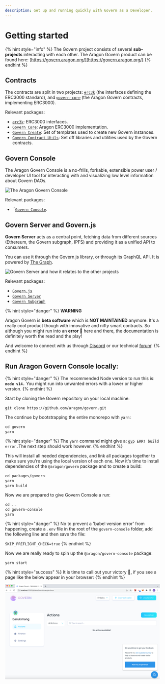 ```yaml
---
description: Get up and running quickly with Govern as a Developer.
---
```


# Getting started

{% hint style="info" %}
The Govern project consists of several **sub-projects** interacting with each other. The Aragon Govern product can be found here: [https://govern.aragon.org/](https://govern.aragon.org/)
{% endhint %}

## Contracts

The contracts are split in two projects: [`erc3k`](../../packages/erc-3k.md) (the interfaces defining the ERC3000 standard), and [`govern-core`](../../packages/types.md) (the Aragon Govern contracts, implementing ERC3000).

Relevant packages:

* [`erc3k`](../../packages/erc-3k.md): ERC3000 interfaces.
* [`Govern Core`](../guides/govern-core-concepts.md): Aragon ERC3000 implementation.
* [`Govern Create`](../../packages/govern-create.md): Set of templates used to create new Govern instances.
* [`Govern Contract Utils`](../../packages/govern-contract-utils.md): Set off libraries and utilities used by the Govern contracts.

## Govern Console

The Aragon Govern Console is a no-frills, forkable, extensible power user / developer UI tool for interacting with and visualizing low level information about Govern DAOs.

![The Aragon Govern Console](https://user-images.githubusercontent.com/36158/97722356-77c04900-1ac2-11eb-8a5c-5034a54cdbb4.png)

Relevant packages:

* ``[`Govern Console`](../../packages/govern-console.md).

## Govern Server and Govern.js

**Govern Server** acts as a central point, fetching data from different sources (Ethereum, the Govern subgraph, IPFS) and providing it as a unified API to consumers.&#x20;

You can use it through the Govern.js library, or through its GraphQL API. It is powered by [The Graph](https://thegraph.com/).

![Govern Server and how it relates to the other projects](https://user-images.githubusercontent.com/36158/97721073-e9979300-1ac0-11eb-9373-e007d4e6ce2c.png)

Relevant packages:

* [`Govern.js`](../../packages/govern.js.md)
* [`Govern Server`](../../packages/govern-server.md)
* [`Govern Subgraph`](../../packages/govern-subgraph.md)

{% hint style="danger" %}
**WARNING**

Aragon Govern is **beta software** which is **NOT MAINTAINED** anymore. It's a really cool product though with innovative and nifty smart contracts. So although you might run into an **error** 🐲 here and there, the documentation is definitely worth the read and the play!

And welcome to connect with us through [Discord](https://discord.gg/thyHMDt) or our technical [forum](https://support.aragon.org/c/dev-support/20)!
{% endhint %}

## Run Aragon Govern Console locally:

{% hint style="danger" %}
The recommended Node version to run this is: **`node v14.`** You might run into unwanted errors with a lower or higher version.
{% endhint %}

Start by cloning the Govern repository on your local machine:

```
git clone https://github.com/aragon/govern.git
```

The continue by bootstrapping the entire monorepo with `yarn`:

```
cd govern
yarn
```

{% hint style="danger" %}
The `yarn` command might give a: `gyp ERR! build error.`The next step should work however.
{% endhint %}

This will install all needed dependencies, and link all packages together to make sure you're using the local version of each one. Now it's time to install dependencies of the `@aragon/govern` package and to create a build:

```
cd packages/govern
yarn
yarn build
```

Now we are prepared to give Govern Console a run:

```
cd ..
cd govern-console
yarn
```

{% hint style="danger" %}
No to prevent a 'babel version error' from happening, create a `.env` file in the root of the `govern-console` folder, add the following line and then save the file:

`SKIP_PREFLIGHT_CHECK=true`
{% endhint %}

Now we are really ready to spin up the `@aragon/govern-console` package:

```
yarn start
```

{% hint style="success" %}
It is time to call out your victory :tada:, if you see a page like the below appear in your browser:
{% endhint %}

![](<../../../../../.gitbook/assets/Screenshot 2022-07-04 at 17.09.02.png>)
